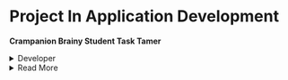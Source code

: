 # Project In Application Development

**Crampanion Brainy Student Task Tamer**

<details><summary>Developer</summary>
  <h3>Lagunsing John Carlo M.</h3>[![Facebook][![Facebook](https://upload.wikimedia.org/wikipedia/commons/5/51/Facebook_f_logo_%282019%29.svg)](https://www.facebook.com/your-profile)


</details>
<details><summary>Read More</summary> 
  The Crampanion Brainy Task Tamer is an mobile appplication that is designed specifically for students.
  It is a mobile application that helps manage and organize their tasks, assignments, and deadlines effectively by allowing them to create, edit, and delete tasks to set reminders. The main purpose and objective of this mobile application is to assist students in managing their tasks and deadlines that they need to accomplish.</details>


